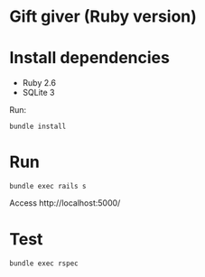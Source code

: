 # Gift giver (Ruby version)

# Install dependencies

- Ruby 2.6
- SQLite 3

Run:
```shell
bundle install
```

# Run
```shell
bundle exec rails s
```

Access http://localhost:5000/

# Test
```shell
bundle exec rspec
```
